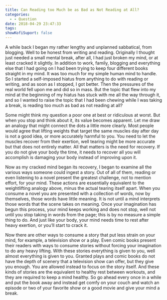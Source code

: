 ```yaml
---
title: Can Reading too Much be as Bad as Not Reading at All?
categories:
  - - Question
date: 2018-04-29 23:47:33
tags:
showKofiSuport: false
---
```


A while back I began my rather lengthy and unplanned sabbatical, from blogging.  Well to be honest from writing and reading.  Originally I thought just needed a small mental break, after all, I had just broken my mind, or at least cracked it slightly.<!-- more --> In addition to work, family, blogging and everything else that I had going on I had been trying to keep four different books straight in my mind.  It was too much for my simple human mind to handle.  So I started a self-imposed hiatus from anything to do with reading or writing, and as soon as I stopped, I got better.  Then the pressures of the real world fell upon me and did so in mass.  But the topic that flew into my mind at the beginning of my hiatus has stuck with me all the way through it, and so I wanted to raise the topic that I had been chewing while I was taking a break, is reading too much as bad as not reading at all?

Some might think my question a poor one at best or ridiculous at worst.  But when you stop and think about it, its value becomes apparent.  Let me draw an analogy that might connect the dots a little more clearly.  Most people would agree that lifting weights that target the same muscles day after day is not a good idea, or more accurately harmful to you.  You need to let the muscles recover from their exertion, well tearing might be more accurate but that does not entirely matter.  All that matters is the need for recovery.  If you do not give your body the time, it needs to recover all you will accomplish is damaging your body instead of improving upon it.

Now as my cracked mind began its recovery, I began to examine all the various ways someone could ingest a story.  Out of all of them, reading or even listening to a novel present the greatest challenge, not to mention effort, for your mind.  These actions are essentially equivalent to the weightlifting analogy above, minus the actual tearing itself apart.  When you consume a novel you are presented with a collection of words, now by themselves, those words have little meaning.  It is not until a mind interprets those words that the scene takes on meaning.  Once your imagination has begun this process, your mind keeps working and does not stop, well not until you stop taking in words from the page; this is by no measure a simple thing to do.  And just like your body, your mind needs time to rest after heavy exertion, or you’ll start to crack it.

Now there are other ways to consume a story that put less strain on your mind, for example, a television show or a play.  Even comic books present their readers with ways to consume stories without forcing your imagination to do any heavy lifting.  With these stories everything is given to you, well almost everything is given to you.  Granted plays and comic books do not have the depth of scenery that a television show can offer, but they give you enough.  You are allowed instead to focus on the story itself.  And these kinds of stories are the equivalent to healthy rest between workouts, and they are required to keep a mind healthy.  So go ahead every once in a while and put the book away and instead get comfy on your couch and watch an episode or two of your favorite show or a good movie and give your mind a break.